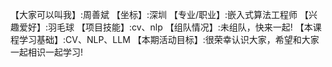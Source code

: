【大家可以叫我】:周善斌
【坐标】:深圳
【专业/职业】:嵌入式算法工程师
【兴趣爱好】:羽毛球
【项目技能】:cv、nlp
【组队情况】:未组队，快来一起!
【本课程学习基础】:CV、NLP、LLM
【本期活动目标】:很荣幸认识大家，希望和大家一起相识一起学习!

